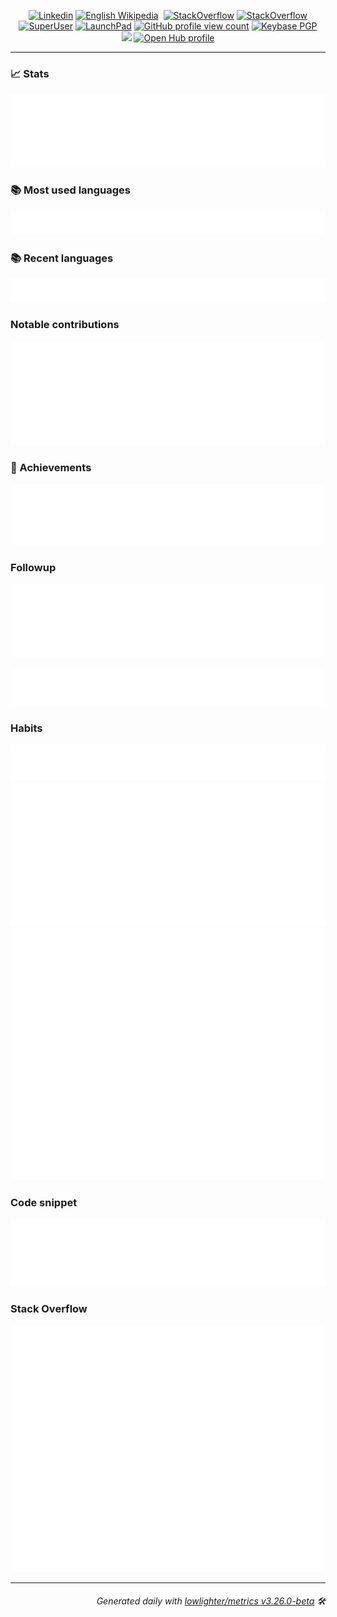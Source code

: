 <p align="center">
  <a href="https://www.linkedin.com/in/jayvdb/"><img src="https://img.shields.io/badge/-jayvdb-blue?style=flat-square&logo=Linkedin&logoColor=white&link=https://www.linkedin.com/in/jayvdb/" alt="Linkedin"></a>
  <a href="https://en.wikipedia.org/wiki/user:jayvdb"><img src="https://img.shields.io/badge/edits-68384-F47F24?logo=wikipedia&style=flat-square" alt="English Wikipedia"></a>
  <a href="https://twitter.com/jayvdb"><img href=https://img.shields.io/twitter/follow/jayvdb?style=social"></a>
  <!-- See https://stackoverflow.com/questions/63376500/how-do-i-add-my-stack-overflow-reputation-as-a-live-badge-on-github -->
  <a href="https://stackoverflow.com/users/5037965"><img src="https://img.shields.io/badge/reputation-409-F47F24?logo=stackoverflow&style=flat-square" alt="StackOverflow"></a>
  <a href="https://opensource.stackexchange.com/users/25491/jayvdb"><img src="https://img.shields.io/badge/FOS_reputation-164-39739D?logo=stackexchange&style=flat-square" alt="StackOverflow"></a>
  <a href="https://superuser.com/users/675050"><img src="https://img.shields.io/badge/reputation-153-38A1CE?logo=superuser&style=flat-square" alt="SuperUser"></a>
    <a href="https://bugs.launchpad.net/~jayvdb"><img src="https://img.shields.io/badge/bugs-26-EAEA71?logo=launchpad&style=flat-square" alt="LaunchPad"></a>
  <a href="https://komarev.com/ghpvc/?username=jayvdb"><img src="https://komarev.com/ghpvc/?username=jayvdb" alt="GitHub profile view count"></a>
  <a href="https://keybase.io/jayvdb"><img alt="Keybase PGP" src="https://img.shields.io/keybase/pgp/jayvdb?style=flat-square"><a>
  <br>
  <a href="https://stackoverflow.com/users/5037965"><img src="https://stackoverflow-readme-profile.johannchopin.fr/profile-small/5037965"></a>
  <a href="https://www.openhub.net/accounts/jayvdb"><img alt='Open Hub profile' border='0' height='60' width='450'  src='https://www.openhub.net/accounts/jayvdb/widgets/account_detailed?format=gif'></a>
</p>

---------------------------------------------------------------------------------------------------------------------------------------------------------------------------------

### 📈 Stats

<a href="https://rawcdn.githack.com/jayvdb/jayvdb/main/github-metrics.html">
<img src="./stats.svg">
</a>

### 📚 Most used languages

<a href="https://rawcdn.githack.com/jayvdb/jayvdb/main/github-metrics.html">
<img src="./languages.svg">
</a>

### 📚 Recent languages

<a href="https://rawcdn.githack.com/jayvdb/jayvdb/main/github-metrics.html">
<img src="./recent-languages.svg">
</a>

### Notable contributions

<a href="https://rawcdn.githack.com/jayvdb/jayvdb/main/github-metrics.html">
<img src="./notable.svg">
</a>

### 🏅 Achievements

<a href="https://rawcdn.githack.com/jayvdb/jayvdb/main/github-metrics.html">
<img src="./achievements.svg">
</a>

### Followup

![](./followup.svg)

![](./reactions.svg)

### Habits

<a href="https://rawcdn.githack.com/jayvdb/jayvdb/main/github-metrics.html">
<img src="./habits.svg">

<img src="./isocalendar.svg">
</a>

<img src="./calendar.svg">
</a>

### Code snippet

![](./snippet.svg)

### Stack Overflow

<a href="https://stackoverflow.com/users/5037965">
<img src="./stackoverflow.svg">
</a>

---------------------------------------------------------------------------------------------------------------------------------------------------------------------------------

<h6 align="right"><em>
    Generated daily with <a href="https://github.com/lowlighter/metrics">lowlighter/metrics v3.26.0-beta</a> 🛠️ <!-- VERSION => MAJOR.minor.patch -->
    <!-- <br>Removed to avoid unnecessary commits: Last updated @ 5 Jul 2022, 03:16:54 / All times UTC ⌚ --><!-- meta.generated => DD/MM/YYYY, hh:mm -->
</em></h6>
